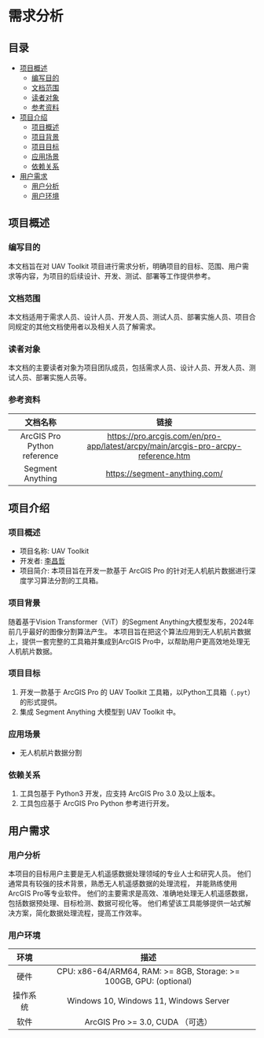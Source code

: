 # 需求分析

## 目录

- [项目概述](#项目概述)
  - [编写目的](#编写目的)
  - [文档范围](#文档范围)
  - [读者对象](#读者对象)
  - [参考资料](#参考资料)
- [项目介绍](#项目介绍)
  - [项目概述](#项目概述-1)
  - [项目背景](#项目背景)
  - [项目目标](#项目目标)
  - [应用场景](#应用场景)
  - [依赖关系](#依赖关系)
- [用户需求](#用户需求)
  - [用户分析](#用户分析)
  - [用户环境](#用户环境)

## 项目概述

### 编写目的

本文档旨在对 UAV Toolkit 项目进行需求分析，明确项目的目标、范围、用户需求等内容，为项目的后续设计、开发、测试、部署等工作提供参考。

### 文档范围

本文档适用于需求人员、设计人员、开发人员、测试人员、部署实施人员、项目合同规定的其他文档使用者以及相关人员了解需求。

### 读者对象

本文档的主要读者对象为项目团队成员，包括需求人员、设计人员、开发人员、测试人员、部署实施人员等。

### 参考资料

|            文档名称             |                                         链接                                         |
|:---------------------------:|:----------------------------------------------------------------------------------:|
| ArcGIS Pro Python reference | https://pro.arcgis.com/en/pro-app/latest/arcpy/main/arcgis-pro-arcpy-reference.htm |
|      Segment Anything       |                           https://segment-anything.com/                            |

## 项目介绍

### 项目概述

- 项目名称: UAV Toolkit
- 开发者: [李昌哲](https://github.com/Jaffe2718)
- 项目简介: 本项目旨在开发一款基于 ArcGIS Pro 的针对无人机航片数据进行深度学习算法分割的工具箱。

### 项目背景

随着基于Vision Transformer（ViT）的Segment Anything大模型发布，2024年前几乎最好的图像分割算法产生。
本项目旨在把这个算法应用到无人机航片数据上，提供一套完整的工具箱并集成到ArcGIS Pro中，以帮助用户更高效地处理无人机航片数据。

### 项目目标

1. 开发一款基于 ArcGIS Pro 的 UAV Toolkit 工具箱，以Python工具箱（`.pyt`）的形式提供。
2. 集成 Segment Anything 大模型到 UAV Toolkit 中。

### 应用场景

- 无人机航片数据分割

### 依赖关系

1. 工具包基于 Python3 开发，应支持 ArcGIS Pro 3.0 及以上版本。
2. 工具包应基于 ArcGIS Pro Python 参考进行开发。

## 用户需求

### 用户分析

本项目的目标用户主要是无人机遥感数据处理领域的专业人士和研究人员。
他们通常具有较强的技术背景，熟悉无人机遥感数据的处理流程，
并能熟练使用ArcGIS Pro等专业软件。
他们的主要需求是高效、准确地处理无人机遥感数据，
包括数据预处理、目标检测、数据可视化等。
他们希望该工具能够提供一站式解决方案，简化数据处理流程，提高工作效率。

### 用户环境

|  环境  |                                 描述                                 |
|:----:|:------------------------------------------------------------------:|
|  硬件  | CPU: x86-64/ARM64, RAM: >= 8GB, Storage: >= 100GB, GPU: (optional) |
| 操作系统 |               Windows 10, Windows 11, Windows Server               |
|  软件  |                   ArcGIS Pro \>= 3.0, CUDA （可选）                    |